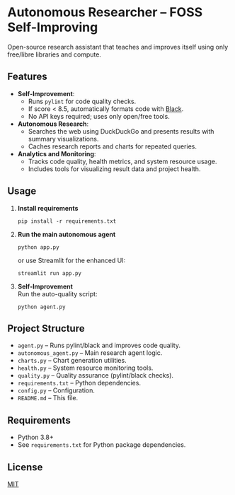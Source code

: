 # Autonomous Researcher – FOSS Self-Improving

Open-source research assistant that teaches and improves itself using only free/libre libraries and compute.

## Features

- **Self-Improvement**: 
    - Runs `pylint` for code quality checks.
    - If score < 8.5, automatically formats code with [Black](https://black.readthedocs.io/).
    - No API keys required; uses only open/free tools.
- **Autonomous Research**:
    - Searches the web using DuckDuckGo and presents results with summary visualizations.
    - Caches research reports and charts for repeated queries.
- **Analytics and Monitoring**:
    - Tracks code quality, health metrics, and system resource usage.
    - Includes tools for visualizing result data and project health.

## Usage

1. **Install requirements**  
   ```
   pip install -r requirements.txt
   ```

2. **Run the main autonomous agent**  
   ```
   python app.py
   ```
   or use Streamlit for the enhanced UI:
   ```
   streamlit run app.py
   ```

3. **Self-Improvement**  
   Run the auto-quality script:
   ```
   python agent.py
   ```

## Project Structure

- `agent.py` – Runs pylint/black and improves code quality.
- `autonomous_agent.py` – Main research agent logic.
- `charts.py` – Chart generation utilities.
- `health.py` – System resource monitoring tools.
- `quality.py` – Quality assurance (pylint/black checks).
- `requirements.txt` – Python dependencies.
- `config.py` – Configuration.
- `README.md` – This file.

## Requirements

- Python 3.8+
- See `requirements.txt` for Python package dependencies.

## License

[MIT](LICENSE)
